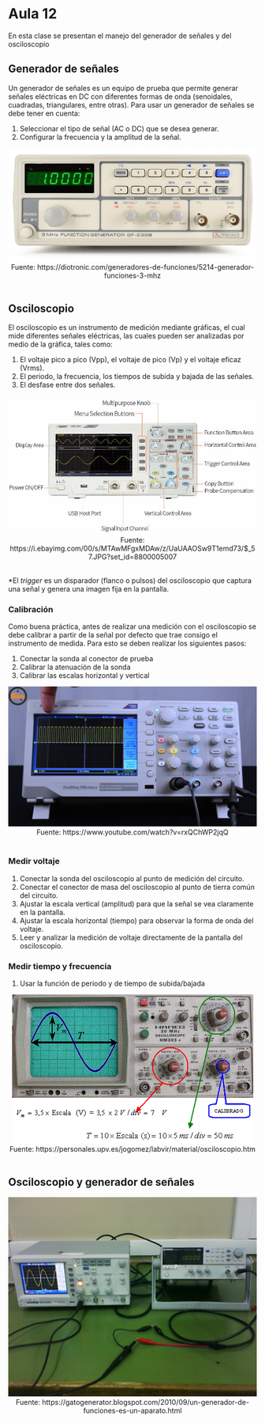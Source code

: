 <h1>Aula 12</h1>

En esta clase se presentan el manejo del generador de señales y del osciloscopio

<h2>Generador de señales</h2>

Un generador de señales es un equipo de prueba que permite generar señales eléctricas en DC con diferentes formas de onda (senoidales, cuadradas, triangulares, entre otras). Para usar un generador de señales se debe tener en cuenta:

1. Seleccionar el tipo de señal (AC o DC) que se desea generar.
2. Configurar la frecuencia y la amplitud de la señal.

<div align="center">
<img src="Imagenes/image-1.png" alt="Generador de señales"/>
<br>
<figcaption>Fuente: https://diotronic.com/generadores-de-funciones/5214-generador-funciones-3-mhz</figcaption>
<br>
</div>

<h2>Osciloscopio</h2>

El osciloscopio es un instrumento de medición mediante gráficas, el cual mide diferentes señales eléctricas, las cuales pueden ser analizadas por medio de la gráfica, tales como:

1. El voltaje pico a pico (Vpp), el voltaje de pico (Vp) y el voltaje eficaz (Vrms).
2. El periodo, la frecuencia, los tiempos de subida y bajada de las señales.
3. El desfase entre dos señales.

<div align="center">
<img src="Imagenes/image-5.png" alt="osciloscopio"/>
<br>
<figcaption>Fuente: https://i.ebayimg.com/00/s/MTAwMFgxMDAw/z/UaUAAOSw9T1emd73/$_57.JPG?set_id=8800005007</figcaption>
<br>
</div>

*El <i>trigger</i> es un disparador (flanco o pulsos) del osciloscopio que captura una señal y genera una imagen fija en la pantalla.

<h3>Calibración</h3>

Como buena práctica, antes de realizar una medición con el osciloscopio se debe calibrar a partir de la señal por defecto que trae consigo el instrumento de medida. Para esto se deben realizar los siguientes pasos:

1. Conectar la sonda al conector de prueba
2. Calibrar la atenuación de la sonda
3. Calibrar las escalas horizontal y vertical

<div align="center">
<img src="Imagenes/image-4.png" alt="calibración"/>
<br>
<figcaption>Fuente: https://www.youtube.com/watch?v=rxQChWP2jqQ</figcaption>
<br>
</div>

<h3>Medir voltaje</h3>

1. Conectar la sonda del osciloscopio al punto de medición del circuito.
2. Conectar el conector de masa del osciloscopio al punto de tierra común del circuito.
2. Ajustar la escala vertical (amplitud) para que la señal se vea claramente en la pantalla.
3. Ajustar la escala horizontal (tiempo) para observar la forma de onda del voltaje.
4. Leer y analizar la medición de voltaje directamente de la pantalla del osciloscopio.

<h3>Medir tiempo y frecuencia</h3>

1. Usar la función de periodo y de tiempo de subida/bajada

<div align="center">
<img src="Imagenes/image-2.png" alt="medición por división"/>
<br>
<figcaption>Fuente: https://personales.upv.es/jogomez/labvir/material/osciloscopio.htm</figcaption>
<br>
</div>

<h2>Osciloscopio y generador de señales</h2>

<div align="center">
<img src="Imagenes/image.png" alt="Osciloscopio y generador de señales"/>
<br>
<figcaption>Fuente: https://gatogenerator.blogspot.com/2010/09/un-generador-de-funciones-es-un-aparato.html</figcaption>
<br>
</div>